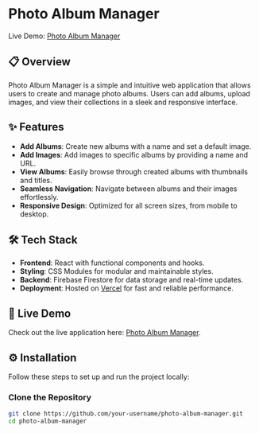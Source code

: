# Photo Album Manager  

Live Demo: [Photo Album Manager](https://photo-album-navy.vercel.app/)  

## 📋 Overview  
Photo Album Manager is a simple and intuitive web application that allows users to create and manage photo albums. Users can add albums, upload images, and view their collections in a sleek and responsive interface.  

## ✨ Features  
- **Add Albums**: Create new albums with a name and set a default image.  
- **Add Images**: Add images to specific albums by providing a name and URL.  
- **View Albums**: Easily browse through created albums with thumbnails and titles.  
- **Seamless Navigation**: Navigate between albums and their images effortlessly.  
- **Responsive Design**: Optimized for all screen sizes, from mobile to desktop.  

## 🛠️ Tech Stack  
- **Frontend**: React with functional components and hooks.  
- **Styling**: CSS Modules for modular and maintainable styles.  
- **Backend**: Firebase Firestore for data storage and real-time updates.  
- **Deployment**: Hosted on [Vercel](https://vercel.com/) for fast and reliable performance.  

## 🚀 Live Demo  
Check out the live application here: [Photo Album Manager](https://photo-album-navy.vercel.app/).  

## ⚙️ Installation  
Follow these steps to set up and run the project locally:  

### Clone the Repository  
```bash  
git clone https://github.com/your-username/photo-album-manager.git  
cd photo-album-manager  
